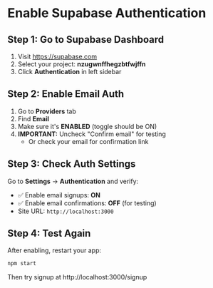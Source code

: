 # Enable Supabase Authentication

## Step 1: Go to Supabase Dashboard
1. Visit https://supabase.com
2. Select your project: **nzugwnffhegzbtfwjffn**
3. Click **Authentication** in left sidebar

## Step 2: Enable Email Auth
1. Go to **Providers** tab
2. Find **Email**
3. Make sure it's **ENABLED** (toggle should be ON)
4. **IMPORTANT:** Uncheck "Confirm email" for testing
   - Or check your email for confirmation link

## Step 3: Check Auth Settings
Go to **Settings** → **Authentication** and verify:
- ✅ Enable email signups: **ON**
- ✅ Enable email confirmations: **OFF** (for testing)
- Site URL: `http://localhost:3000`

## Step 4: Test Again
After enabling, restart your app:
```bash
npm start
```

Then try signup at http://localhost:3000/signup
